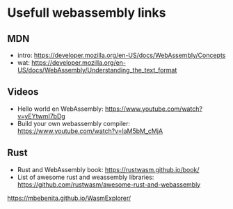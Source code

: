 # Usefull webassembly links

## MDN

- intro: <https://developer.mozilla.org/en-US/docs/WebAssembly/Concepts>
- wat: <https://developer.mozilla.org/en-US/docs/WebAssembly/Understanding_the_text_format>

## Videos

- Hello world en WebAssembly: <https://www.youtube.com/watch?v=yEYtwmI7bDg>
- Build your own webassembly compiler: <https://www.youtube.com/watch?v=laM5bM_cMjA>

## Rust

- Rust and WebAssembly book: <https://rustwasm.github.io/book/>
- List of awesome rust and weassembly libraries: <https://github.com/rustwasm/awesome-rust-and-webassembly>


https://mbebenita.github.io/WasmExplorer/